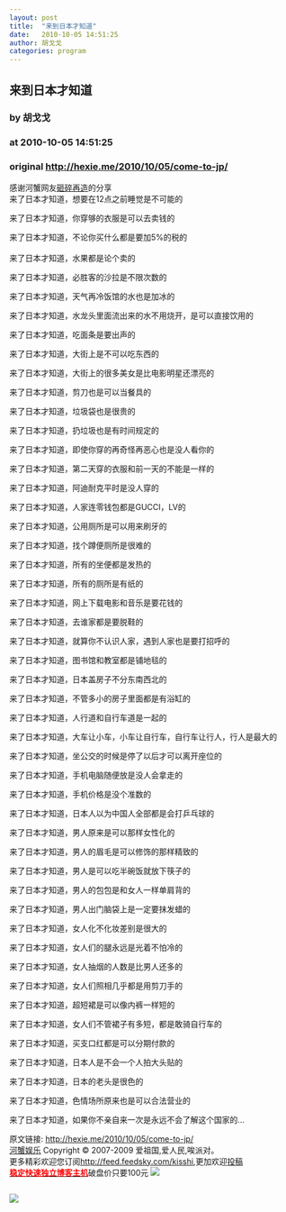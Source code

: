 ```yaml
---
layout: post
title:  "来到日本才知道"
date:   2010-10-05 14:51:25
author: 胡戈戈
categories: program
---
```


## 来到日本才知道
### by 胡戈戈
### at 2010-10-05 14:51:25
### original <http://hexie.me/2010/10/05/come-to-jp/>

<p>感谢河蟹网友<a href="http://blog.sina.com.cn/sm14">砸碎再造</a>的分享<br> 来了日本才知道，想要在12点之前睡觉是不可能的</p><p>来了日本才知道，你穿够的衣服是可以去卖钱的</p><p>来了日本才知道，不论你买什么都是要加5%的税的<br> <span></span><br> 来了日本才知道，水果都是论个卖的</p><p>来了日本才知道，必胜客的沙拉是不限次数的</p><p>来了日本才知道，天气再冷饭馆的水也是加冰的</p><p>来了日本才知道，水龙头里面流出来的水不用烧开，是可以直接饮用的</p><p>来了日本才知道，吃面条是要出声的</p><p>来了日本才知道，大街上是不可以吃东西的</p><p>来了日本才知道，大街上的很多美女是比电影明星还漂亮的</p><p>来了日本才知道，剪刀也是可以当餐具的</p><p>来了日本才知道，垃圾袋也是很贵的</p><p>来了日本才知道，扔垃圾也是有时间规定的</p><p>来了日本才知道，即使你穿的再奇怪再恶心也是没人看你的</p><p>来了日本才知道，第二天穿的衣服和前一天的不能是一样的</p><p>来了日本才知道，阿迪耐克平时是没人穿的</p><p>来了日本才知道，人家连零钱包都是GUCCI，LV的</p><p>来了日本才知道，公用厕所是可以用来刷牙的</p><p>来了日本才知道，找个蹲便厕所是很难的</p><p>来了日本才知道，所有的坐便都是发热的</p><p>来了日本才知道，所有的厕所是有纸的</p><p>来了日本才知道，网上下载电影和音乐是要花钱的</p><p>来了日本才知道，去谁家都是要脱鞋的</p><p>来了日本才知道，就算你不认识人家，遇到人家也是要打招呼的</p><p>来了日本才知道，图书馆和教室都是铺地毯的</p><p>来了日本才知道，日本盖房子不分东南西北的</p><p>来了日本才知道，不管多小的房子里面都是有浴缸的</p><p>来了日本才知道，人行道和自行车道是一起的</p><p>来了日本才知道，大车让小车，小车让自行车，自行车让行人，行人是最大的</p><p>来了日本才知道，坐公交的时候是停了以后才可以离开座位的</p><p>来了日本才知道，手机电脑随便放是没人会拿走的</p><p>来了日本才知道，手机价格是没个准数的</p><p>来了日本才知道，日本人以为中国人全部都是会打乒乓球的</p><p>来了日本才知道，男人原来是可以那样女性化的</p><p>来了日本才知道，男人的眉毛是可以修饰的那样精致的</p><p>来了日本才知道，男人是可以吃半碗饭就放下筷子的</p><p>来了日本才知道，男人的包包是和女人一样单肩背的</p><p>来了日本才知道，男人出门脑袋上是一定要抹发蜡的</p><p>来了日本才知道，女人化不化妆差别是很大的</p><p>来了日本才知道，女人们的腿永远是光着不怕冷的</p><p>来了日本才知道，女人抽烟的人数是比男人还多的</p><p>来了日本才知道，女人们照相几乎都是用剪刀手的</p><p>来了日本才知道，超短裙是可以像内裤一样短的</p><p>来了日本才知道，女人们不管裙子有多短，都是敢骑自行车的</p><p>来了日本才知道，买支口红都是可以分期付款的</p><p>来了日本才知道，日本人是不会一个人拍大头贴的</p><p>来了日本才知道，日本的老头是很色的</p><p>来了日本才知道，色情场所原来也是可以合法营业的</p><p>来了日本才知道，如果你不亲自来一次是永远不会了解这个国家的…</p><p>原文链接: <a href="http://hexie.me/2010/10/05/come-to-jp/">http://hexie.me/2010/10/05/come-to-jp/</a> <br> <a href="http://hexie.me/">河蟹娱乐</a> Copyright ©   2007-2009 爱祖国,爱人民,唉派对。<br> 更多精彩欢迎您订阅<a href="http://feed.feedsky.com/kisshi">http://feed.feedsky.com/kisshi</a>,更加欢迎<a href="http://hexie.me/delivery/">投稿</a><br> <a href="http://www.gegehost.com/"><strong><font color="red">稳定快速独立博客主机</font></strong></a>破盘价只要100元 <img src="http://img.tongji.linezing.com/922164/tongji.gif"></p><img src="http://www1.feedsky.com/t1/419749174/kisshi/feedsky/s.gif?r=http://hexie.me/2010/10/05/come-to-jp/" border="0" height="0" width="0"><p><a href="http://www1.feedsky.com/r/l/feedsky/kisshi/419749174/art01.html"><img border="0" ismap src="http://www1.feedsky.com/r/i/feedsky/kisshi/419749174/art01.gif"></a></p>